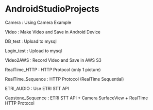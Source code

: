 # AndroidStudioProjects

Camera : Using Camera Example

Video : Make Video and Save in Android Device

DB_test : Upload to mysql

Login_test : Upload to mysql

Video2AWS : Record Video and Save in AWS S3

RealTime_HTTP : HTTP Protocol (only 1 picture)

RealTime_Sequence : HTTP Protocol (RealTime Sequential)

ETRI_AUDIO : Use ETRI STT API

Capstone_Sequence : ETRI STT API + Camera SurfaceView + RealTime HTTP Protocol
